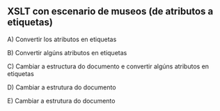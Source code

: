 ## XSLT con escenario de museos (de atributos a etiquetas)

A) Convertir los atributos en etiquetas

B) Convertir algúns atributos en etiquetas

C) Cambiar a estructura do documento e convertir algúns
atributos en etiquetas

D) Cambiar a estrutura do documento

E) Cambiar a estrutura do documento
